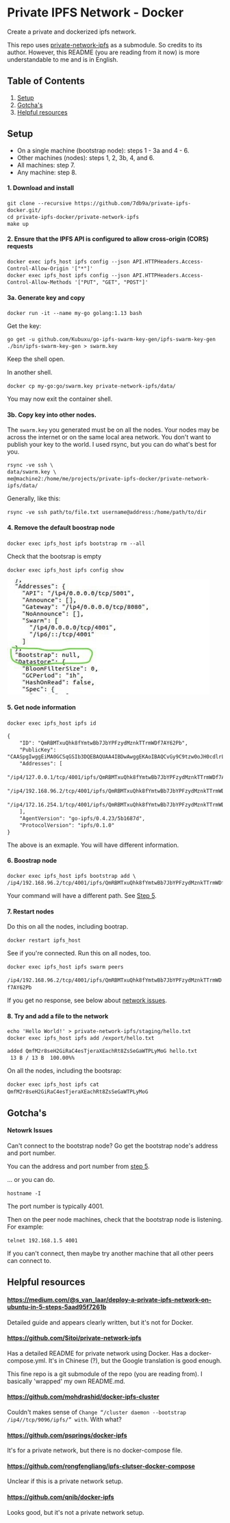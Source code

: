 # Private IPFS Network - Docker

Create a private and dockerized ipfs network.

This repo uses [private-network-ipfs](https://github.com/7db9a/private-network-ipfs) as a submodule. So credits to its author. However, this README (you are reading from it now) is more understandable to me and is in English.

## Table of Contents

1. [Setup](#setup)
2. [Gotcha's](#gotchas)
3. [Helpful resources](#helpful-resources)

## Setup

* On a single machine (bootstrap node): steps 1 - 3a and 4 - 6.
* Other machines (nodes): steps 1, 2, 3b, 4, and 6.
* All machines: step 7.
* Any machine: step 8.

#### 1. Download and install

```
git clone --recursive https://github.com/7db9a/private-ipfs-docker.git/
cd private-ipfs-docker/private-network-ipfs
make up
```

#### 2. Ensure that the IPFS API is configured to allow cross-origin (CORS) requests

```
docker exec ipfs_host ipfs config --json API.HTTPHeaders.Access-Control-Allow-Origin '["*"]'
docker exec ipfs_host ipfs config --json API.HTTPHeaders.Access-Control-Allow-Methods '["PUT", "GET", "POST"]'
```

#### 3a. Generate key and copy

`docker run -it --name my-go golang:1.13 bash`

Get the key:

```
go get -u github.com/Kubuxu/go-ipfs-swarm-key-gen/ipfs-swarm-key-gen
./bin/ipfs-swarm-key-gen > swarm.key
```

Keep the shell open.

In another shell.

`docker cp my-go:go/swarm.key private-network-ipfs/data/`

You may now exit the container shell.

#### 3b. Copy key into other nodes.

The `swarm.key` you generated must be on all the nodes. Your nodes may be across the internet or on the same local area network. You don't want to publish your key to the world. I used rsync, but you can do what's best for you.

```
rsync -ve ssh \
data/swarm.key \
me@machine2:/home/me/projects/private-ipfs-docker/private-network-ipfs/data/
```

Generally, like this:

`rsync -ve ssh path/to/file.txt username@address:/home/path/to/dir`

#### 4. Remove the default boostrap node

`docker exec ipfs_host ipfs bootstrap rm --all`

Check that the bootsrap is empty

`docker exec ipfs_host ipfs config show`

![alt text](ipfs-config-show.png "Title")

#### 5. Get node information

`docker exec ipfs_host ipfs id`

```
{
	"ID": "QmRBMTxuQhk8fYmtwBb7JbYPFzydMznkTTrmWDf7AY62Pb",
	"PublicKey": "CAASpgIwggEiMA0GCSqGSIb3DQEBAQUAA4IBDwAwggEKAoIBAQCvGy9C9tzw0oJH0cdlrLSYORpFmaA53XB7XEd9u5rsY7X6jzUsR0n/X/T0+JblxZHqNC5xgL/kwGNYU7Pgr2mEuP6p3rokAufZSZUCXl0sqXjl53LDJsvWK8czpdSAg+ljWto7VbQAiz56hd7y0KCdrNpH/qySsOdRpJUbsvirG/AGKsJfYJrxNyfO1S9+prbi2XQHLywH1b7Z6dN7NZVVU5Ob/qp8RCRoqiSeZFtHCcsdGdExqh6z8u/pwVo0+O2gtdV2eFdw32T8rnVUrzHn+m3Y4RDwKuSSLeWBgHi5YzR3uVX/3QV78TOf94G+87y855Jj07hYn1qc82TKZ9XTAgMBAAE=",
	"Addresses": [
		"/ip4/127.0.0.1/tcp/4001/ipfs/QmRBMTxuQhk8fYmtwBb7JbYPFzydMznkTTrmWDf7AY62Pb",
		"/ip4/192.168.96.2/tcp/4001/ipfs/QmRBMTxuQhk8fYmtwBb7JbYPFzydMznkTTrmWDf7AY62Pb",
		"/ip4/172.16.254.1/tcp/4001/ipfs/QmRBMTxuQhk8fYmtwBb7JbYPFzydMznkTTrmWDf7AY62Pb"
	],
	"AgentVersion": "go-ipfs/0.4.23/5b1687d",
	"ProtocolVersion": "ipfs/0.1.0"
}

```

The above is an exmaple. You will have different information.

#### 6. Boostrap node


```
docker exec ipfs_host ipfs bootstrap add \
/ip4/192.168.96.2/tcp/4001/ipfs/QmRBMTxuQhk8fYmtwBb7JbYPFzydMznkTTrmWDf7AY62Pb
```

Your command will have a different path. See [Step 5](#5-get-node-information).

#### 7. Restart nodes

Do this on all the nodes, including bootrap.

`docker restart ipfs_host`

See if you're connected. Run this on all nodes, too.

`docker exec ipfs_host ipfs swarm peers`

`/ip4/192.168.96.2/tcp/4001/ipfs/QmRBMTxuQhk8fYmtwBb7JbYPFzydMznkTTrmWDf7AY62Pb`

If you get no response, see below about [network issues](#network-issues).

#### 8. Try and add a file to the network

```
echo 'Hello World!' > private-network-ipfs/staging/hello.txt
docker exec ipfs_host ipfs add /export/hello.txt
```

```
added QmfM2r8seH2GiRaC4esTjeraXEachRt8ZsSeGaWTPLyMoG hello.txt
 13 B / 13 B  100.00%%
```

On all the nodes, including the bootsrap:

`docker exec ipfs_host ipfs cat QmfM2r8seH2GiRaC4esTjeraXEachRt8ZsSeGaWTPLyMoG`

## Gotcha's

#### Netowrk Issues

Can't connect to the bootstrap node? Go get the bootstrap node's address and port number.

You can the address and port number from [step 5](#5-get-node-information).

... or you can do.

`hostname -I`

The port number is typically 4001.

Then on the peer node machines, check that the bootstrap node is listening. For example:

`telnet 192.168.1.5 4001`

If you can't connect, then maybe try another machine that all other peers can connect to.

## Helpful resources

#### https://medium.com/@s_van_laar/deploy-a-private-ipfs-network-on-ubuntu-in-5-steps-5aad95f7261b

Detailed guide and appears clearly written, but it's not for Docker.

#### https://github.com/Sitoi/private-network-ipfs

Has a detailed README for private network using Docker. Has a docker-compose.yml. It's in Chinese (?), but the Google translation is good enough.

This fine repo is a git submodule of the repo (you are reading from). I basically 'wrapped' my own README.md.

#### https://github.com/mohdrashid/docker-ipfs-cluster

Couldn't makes sense of `Change “/cluster daemon --bootstrap /ip4//tcp/9096/ipfs/” with`. With what?

#### https://github.com/psprings/docker-ipfs

It's for a private network, but there is no docker-compose file.

#### https://github.com/rongfengliang/ipfs-clutser-docker-compose

Unclear if this is a private network setup.

#### https://github.com/qnib/docker-ipfs

Looks good, but it's not a private network setup.
